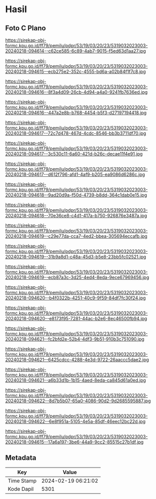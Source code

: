 # Hasil

## Foto C Plano

https://sirekap-obj-formc.kpu.go.id/ff79/pemilu/pdpr/53/19/03/20/23/5319032023003-20240218-094614--c62ce585-6c89-4ab7-9015-f5ed63d1aa27.jpg

https://sirekap-obj-formc.kpu.go.id/ff79/pemilu/pdpr/53/19/03/20/23/5319032023003-20240218-094615--ecb275e2-352c-4555-bd6a-a02b84f1f7c8.jpg

https://sirekap-obj-formc.kpu.go.id/ff79/pemilu/pdpr/53/19/03/20/23/5319032023003-20240218-094616--8f3a4d09-26cb-4d94-a4a0-9241fb7636ed.jpg

https://sirekap-obj-formc.kpu.go.id/ff79/pemilu/pdpr/53/19/03/20/23/5319032023003-20240218-094616--447a2e8b-b768-4454-b5f3-d27197194418.jpg

https://sirekap-obj-formc.kpu.go.id/ff79/pemilu/pdpr/53/19/03/20/23/5319032023003-20240218-094617--72c7d478-467d-4cdc-8546-bb3b3711df70.jpg

https://sirekap-obj-formc.kpu.go.id/ff79/pemilu/pdpr/53/19/03/20/23/5319032023003-20240218-094617--3c530c11-6a60-421d-b26c-decae11f4e91.jpg

https://sirekap-obj-formc.kpu.go.id/ff79/pemilu/pdpr/53/19/03/20/23/5319032023003-20240218-094617--d612f796-afd1-4af9-b205-ea9086d6286c.jpg

https://sirekap-obj-formc.kpu.go.id/ff79/pemilu/pdpr/53/19/03/20/23/5319032023003-20240218-094618--9ad20d9a-f50d-4739-b8dd-364c1dab0e15.jpg

https://sirekap-obj-formc.kpu.go.id/ff79/pemilu/pdpr/53/19/03/20/23/5319032023003-20240218-094618--70e36ce8-c4d1-417a-b750-926876e3487a.jpg

https://sirekap-obj-formc.kpu.go.id/ff79/pemilu/pdpr/53/19/03/20/23/5319032023003-20240218-094619--c29e77da-cca7-4ed2-bbea-305694eccafb.jpg

https://sirekap-obj-formc.kpu.go.id/ff79/pemilu/pdpr/53/19/03/20/23/5319032023003-20240218-094619--31b9a8d1-c48a-45d3-b5e8-23bb5fc02521.jpg

https://sirekap-obj-formc.kpu.go.id/ff79/pemilu/pdpr/53/19/03/20/23/5319032023003-20240218-094619--ecb87a3c-3d25-4ed4-8eda-9ece67969456.jpg

https://sirekap-obj-formc.kpu.go.id/ff79/pemilu/pdpr/53/19/03/20/23/5319032023003-20240218-094620--b4f0322b-4251-40c9-9f59-84df7fc30f24.jpg

https://sirekap-obj-formc.kpu.go.id/ff79/pemilu/pdpr/53/19/03/20/23/5319032023003-20240218-094620--e8173f95-7281-44ac-b2e6-8ec46500fb94.jpg

https://sirekap-obj-formc.kpu.go.id/ff79/pemilu/pdpr/53/19/03/20/23/5319032023003-20240218-094621--fc2bfd2e-52b4-4df3-9b51-910b3c751090.jpg

https://sirekap-obj-formc.kpu.go.id/ff79/pemilu/pdpr/53/19/03/20/23/5319032023003-20240218-094621--6425cdcc-4288-4e3d-9722-26aaccc5dae2.jpg

https://sirekap-obj-formc.kpu.go.id/ff79/pemilu/pdpr/53/19/03/20/23/5319032023003-20240218-094621--a6b33d1b-1b15-4aed-8eda-ca845d61a0ed.jpg

https://sirekap-obj-formc.kpu.go.id/ff79/pemilu/pdpr/53/19/03/20/23/5319032023003-20240218-094622--8d7b5b07-65a0-4086-90d2-9d2685595887.jpg

https://sirekap-obj-formc.kpu.go.id/ff79/pemilu/pdpr/53/19/03/20/23/5319032023003-20240218-094622--6e8f951a-5105-4e5a-85df-46eec12bc22d.jpg

https://sirekap-obj-formc.kpu.go.id/ff79/pemilu/pdpr/53/19/03/20/23/5319032023003-20240218-094615--17a6a197-3be6-44a9-9cc2-85515c27b1df.jpg


## Metadata

| Key        | Value               |
| ---------- | ------------------- |
| Time Stamp | 2024-02-19 06:21:02 |
| Kode Dapil | 5301                |



